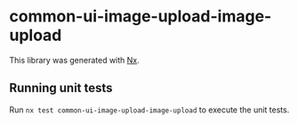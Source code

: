 # common-ui-image-upload-image-upload

This library was generated with [Nx](https://nx.dev).

## Running unit tests

Run `nx test common-ui-image-upload-image-upload` to execute the unit tests.
